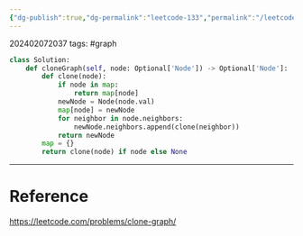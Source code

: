 ```yaml
---
{"dg-publish":true,"dg-permalink":"leetcode-133","permalink":"/leetcode-133/"}
---
```


202402072037
tags: #graph

```python
class Solution:
	def cloneGraph(self, node: Optional['Node']) -> Optional['Node']:
		def clone(node):
			if node in map:
				return map[node]
			newNode = Node(node.val)
			map[node] = newNode
			for neighbor in node.neighbors:
				newNode.neighbors.append(clone(neighbor))
			return newNode
		map = {}
		return clone(node) if node else None
```

---
# Reference

https://leetcode.com/problems/clone-graph/